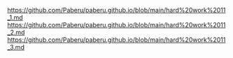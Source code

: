 https://github.com/Paberu/paberu.github.io/blob/main/hard%20work%2011_1.md
https://github.com/Paberu/paberu.github.io/blob/main/hard%20work%2011_2.md
https://github.com/Paberu/paberu.github.io/blob/main/hard%20work%2011_3.md